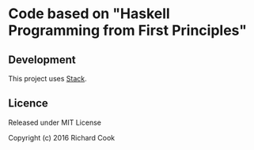 # Code based on "Haskell Programming from First Principles"

## Development

This project uses [Stack][stack].

## Licence

Released under MIT License

Copyright (c) 2016 Richard Cook

[stack]: https://haskellstack.org/
